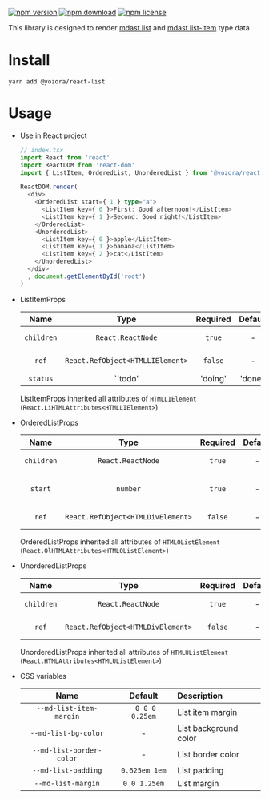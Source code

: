 [![npm version](https://img.shields.io/npm/v/@yozora/react-list.svg)](https://www.npmjs.com/package/@yozora/react-list)
[![npm download](https://img.shields.io/npm/dm/@yozora/react-list.svg)](https://www.npmjs.com/package/@yozora/react-list)
[![npm license](https://img.shields.io/npm/l/@yozora/react-list.svg)](https://www.npmjs.com/package/@yozora/react-list)


This library is designed to render [mdast list][] and [mdast list-item][] type data


# Install

  ```shell
  yarn add @yozora/react-list
  ```

# Usage
  * Use in React project

    ```typescript
    // index.tsx
    import React from 'react'
    import ReactDOM from 'react-dom'
    import { ListItem, OrderedList, UnorderedList } from '@yozora/react-list'

    ReactDOM.render(
      <div>
        <OrderedList start={ 1 } type="a">
          <ListItem key={ 0 }>First: Good afternoon!</ListItem>
          <ListItem key={ 1 }>Second: Good night!</ListItem>
        </OrderedList>
        <UnorderedList>
          <ListItem key={ 0 }>apple</ListItem>
          <ListItem key={ 1 }>banana</ListItem>
          <ListItem key={ 2 }>cat</ListItem>
        </UnorderedList>
      </div>
      , document.getElementById('root')
    )
    ```


  * ListItemProps

     Name       | Type                                | Required  | Default | Description
    :----------:|:-----------------------------------:|:---------:|:-------:|:-------------
     `children` | `React.ReactNode`                   | `true`    | -       | ListItem content
     `ref`      | `React.RefObject<HTMLLIElement>`    | `false`   | -       | Forwarded ref callback
     `status`   | `'todo'|'doing'|'done'`             | `false`   | -       | Whether if it is a TODO item, and given its status

    ListItemProps inherited all attributes of `HTMLLIElement` (`React.LiHTMLAttributes<HTMLLIElement>`)

  * OrderedListProps

     Name       | Type                              | Required  | Default | Description
    :----------:|:---------------------------------:|:---------:|:-------:|:-------------
     `children` | `React.ReactNode`                 | `true`    | -       | OrderedList content
     `start`    | `number`                          | `true`    | -       | OrderedList start number
     `ref`      | `React.RefObject<HTMLDivElement>` | `false`   | -       | Forwarded ref callback

    OrderedListProps inherited all attributes of `HTMLOListElement` (`React.OlHTMLAttributes<HTMLOListElement>`)

  * UnorderedListProps

     Name       | Type                              | Required  | Default | Description
    :----------:|:---------------------------------:|:---------:|:-------:|:-------------
     `children` | `React.ReactNode`                 | `true`    | -       | UnorderedList content
     `ref`      | `React.RefObject<HTMLDivElement>` | `false`   | -       | Forwarded ref callback

    UnorderedListProps inherited all attributes of `HTMLUListElement` (`React.HTMLAttributes<HTMLUListElement>`)

  * CSS variables

     Name                     | Default         |  Description
    :------------------------:|:---------------:|:-----------------------
     `--md-list-item-margin`  | ` 0 0 0 0.25em` | List item margin
     `--md-list-bg-color`     | -               | List background color
     `--md-list-border-color` | -               | List border color
     `--md-list-padding`      | `0.625em 1em`   | List padding
     `--md-list-margin`       | `0 0 1.25em`    | List margin


[mdast list-item]: https://github.com/syntax-tree/mdast#listitem
[mdast list]: https://github.com/syntax-tree/mdast#list
